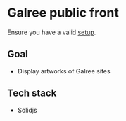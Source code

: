 # Galree public front

Ensure you have a valid [setup](../doc/setup.md).

## Goal

- Display artworks of Galree sites

## Tech stack

- Solidjs
